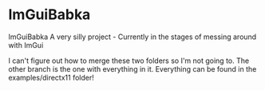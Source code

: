 # ImGuiBabka
ImGuiBabka
A very silly project - Currently in the stages of messing around with ImGui

I can't figure out how to merge these two folders so I'm not going to.  The other branch is the one with everything in it.
Everything can be found in the examples/directx11 folder!
